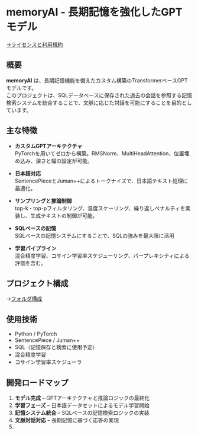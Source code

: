 # memoryAI - 長期記憶を強化したGPTモデル  
[→ライセンスと利用規約](https://github.com/RockHopperPenguin64/memoryAI/blob/main/License.md)

## 概要

**memoryAI** は、長期記憶機能を備えたカスタム構築のTransformerベースGPTモデルです。  
このプロジェクトは、SQLデータベースに保存された過去の会話を参照する記憶検索システムを統合することで、文脈に応じた対話を可能にすることを目的としています。

## 主な特徴

- **カスタムGPTアーキテクチャ**  
  PyTorchを用いてゼロから構築。RMSNorm、MultiHeadAttention、位置埋め込み、深さと幅の設定が可能。

- **日本語対応**  
  SentencePieceとJuman++によるトークナイズで、日本語テキスト処理に最適化。

- **サンプリングと推論制御**  
  top-k・top-pフィルタリング、温度スケーリング、繰り返しペナルティを実装し、生成テキストの制御が可能。

- **SQLベースの記憶**  
  SQLベースの記憶システムにすることで、SQLの強みを最大限に活用

- **学習パイプライン**  
  混合精度学習、コサイン学習率スケジューリング、パープレキシティによる評価を含む。

## プロジェクト構成
→[フォルダ構成](https://github.com/RockHopperPenguin64/memoryAI/blob/main/forderJP.txt)


## 使用技術

- Python / PyTorch  
- SentencePiece / Juman++  
- SQL（記憶保存と検索に使用予定）  
- 混合精度学習  
- コサイン学習率スケジューラ

## 開発ロードマップ

1. **モデル完成** – GPTアーキテクチャと推論ロジックの最終化  
2. **学習フェーズ** – 日本語データセットによるモデル学習開始  
3. **記憶システム統合** – SQLベースの記憶検索ロジックの実装  
4. **文脈対話対応** – 長期記憶に基づく応答の実現
5. 
